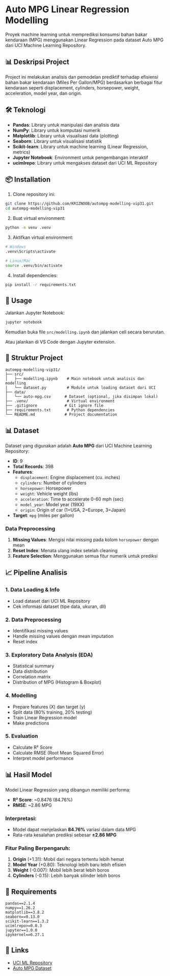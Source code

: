 # Auto MPG Linear Regression Modelling

Proyek machine learning untuk memprediksi konsumsi bahan bakar kendaraan (MPG) menggunakan Linear Regression pada dataset Auto MPG dari UCI Machine Learning Repository.

## 📊 Deskripsi Project

Project ini melakukan analisis dan pemodelan prediktif terhadap efisiensi bahan bakar kendaraan (Miles Per Gallon/MPG) berdasarkan berbagai fitur kendaraan seperti displacement, cylinders, horsepower, weight, acceleration, model year, dan origin.

## 🛠️ Teknologi

- **Pandas**: Library untuk manipulasi dan analisis data
- **NumPy**: Library untuk komputasi numerik
- **Matplotlib**: Library untuk visualisasi data (plotting)
- **Seaborn**: Library untuk visualisasi statistik
- **Scikit-learn**: Library untuk machine learning (Linear Regression, metrics)
- **Jupyter Notebook**: Environment untuk pengembangan interaktif
- **ucimlrepo**: Library untuk mengakses dataset dari UCI ML Repository

## 📦 Installation

1. Clone repository ini:
```bash
git clone https://github.com/KRIZNOOB/autompg-modelling-vip31.git
cd autompg-modelling-vip31
```

2. Buat virtual environment:
```bash
python -m venv .venv
```

3. Aktifkan virtual environment:
```bash
# Windows
.venv\Scripts\activate

# Linux/Mac
source .venv/bin/activate
```

4. Install dependencies:
```bash
pip install -r requirements.txt
```

## 🚀 Usage

Jalankan Jupyter Notebook:

```bash
jupyter notebook
```

Kemudian buka file `src/modelling.ipynb` dan jalankan cell secara berurutan.

Atau jalankan di VS Code dengan Jupyter extension.

## 📁 Struktur Project

```
autompg-modelling-vip31/
├── src/
│   ├── modelling.ipynb    # Main notebook untuk analisis dan modelling
│   └── dataset.py         # Module untuk loading dataset dari UCI
├── data/
│   └── auto-mpg.csv      # Dataset (optional, jika disimpan lokal)
├── .venv/                 # Virtual environment
├── .gitignore            # Git ignore file
├── requirements.txt       # Python dependencies
└── README.md             # Project documentation
```

## 📊 Dataset

Dataset yang digunakan adalah **Auto MPG** dari UCI Machine Learning Repository:
- **ID**: 9
- **Total Records**: 398
- **Features**: 
  - `displacement`: Engine displacement (cu. inches)
  - `cylinders`: Number of cylinders
  - `horsepower`: Horsepower
  - `weight`: Vehicle weight (lbs)
  - `acceleration`: Time to accelerate 0-60 mph (sec)
  - `model_year`: Model year (19XX)
  - `origin`: Origin of car (1=USA, 2=Europe, 3=Japan)
- **Target**: `mpg` (miles per gallon)

### Data Preprocessing

1. **Missing Values**: Mengisi nilai missing pada kolom `horsepower` dengan mean
2. **Reset Index**: Menata ulang index setelah cleaning
3. **Feature Selection**: Menggunakan semua fitur numerik untuk prediksi

## 📈 Pipeline Analisis

### 1. Data Loading & Info
- Load dataset dari UCI ML Repository
- Cek informasi dataset (tipe data, ukuran, dll)

### 2. Data Preprocessing
- Identifikasi missing values
- Handle missing values dengan mean imputation
- Reset index

### 3. Exploratory Data Analysis (EDA)
- Statistical summary
- Data distribution
- Correlation matrix
- Distribution of MPG (Histogram & Boxplot)

### 4. Modelling
- Prepare features (X) dan target (y)
- Split data (80% training, 20% testing)
- Train Linear Regression model
- Make predictions

### 5. Evaluation
- Calculate R² Score
- Calculate RMSE (Root Mean Squared Error)
- Interpret model performance

## 📊 Hasil Model

Model Linear Regression yang dibangun memiliki performa:
- **R² Score**: ~0.8476 (84.76%)
- **RMSE**: ~2.86 MPG

### Interpretasi:
- Model dapat menjelaskan **84.76%** variasi dalam data MPG
- Rata-rata kesalahan prediksi sebesar **±2.86 MPG**

### Fitur Paling Berpengaruh:
1. **Origin** (+1.31): Mobil dari negara tertentu lebih hemat
2. **Model Year** (+0.80): Teknologi lebih baru lebih efisien
3. **Weight** (-0.007): Mobil lebih berat lebih boros
4. **Cylinders** (-0.15): Lebih banyak silinder lebih boros

## 📝 Requirements

```
pandas==2.1.4
numpy==1.26.2
matplotlib==3.8.2
seaborn==0.13.0
scikit-learn==1.3.2
ucimlrepo>=0.0.3
jupyter==1.0.0
ipykernel==6.27.1
```

## 🔗 Links

- [UCI ML Repository](https://archive.ics.uci.edu/ml/index.php)
- [Auto MPG Dataset](https://archive.ics.uci.edu/dataset/9/auto+mpg)